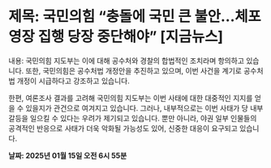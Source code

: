 # **제목: 국민의힘 “충돌에 국민 큰 불안…체포영장 집행 당장 중단해야” [지금뉴스]**

  내용: 국민의힘 지도부는 이에 대해 공수처와 경찰의 합법적인 조치라며 항의하고 있습니다. 또한, 국민의힘은 공수처법 개정안을 추진하고 있으며, 이번 사건을 계기로 공수처법 개정이 시급하다고 강조하고 있습니다.

한편, 여론조사 결과를 고려해 국민의힘 지도부는 이번 사태에 대한 대중적인 지지를 얻을 수 있을지가 관건으로 여겨지고 있습니다. 그러나, 내부적으로는 이번 사태가 당 내부 갈등을 일으킬 수 있다는 우려가 제기되고 있습니다. 뿐만 아니라, 야권 일부 인물들의 공격적인 반응으로 사태가 더욱 악화될 가능성도 있어, 신중한 대응이 요구되고 있습니다.

  **날짜: 2025년 01월 15일 오전 6시 55분**